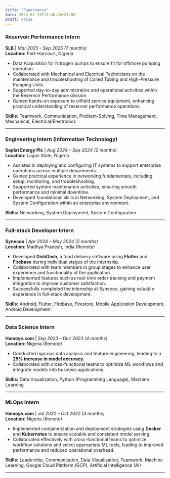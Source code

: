 ```yaml
---
title: "Experience"
date: 2025-02-15T13:46:46+01:00
draft: False
---
```


### Reservoir Performance Intern

**SLB** | _Mar 2025 – Sep 2025 (7 months)_  
**Location:** Port-Harcourt, Nigeria

- Data Acquisition for Nitrogen pumps to ensure fit for offshore pumping operation.
- Collaborated with Mechanical and Electrical Technicians on the maintenance and troubleshooting of Coiled Tubing and
  High-Pressure Pumping Units.
- Supported day-to-day administrative and operational activities within the Reservoir Performance division.
- Gained hands-on exposure to oilfield service equipment, enhancing practical understanding of reservoir performance
  operations.

**Skills:** Teamwork, Communication, Problem-Solving, Time Management, Mechanical, Electrical/Electronics

---

### Engineering Intern (Information Technology)

**Seplat Energy Plc** | _Aug 2024 – Sep 2024 (2 months)_  
**Location:** Lagos State, Nigeria

- Assisted in deploying and configuring IT systems to support enterprise operations across multiple departments.
- Gained practical experience in networking fundamentals, including setup, monitoring, and troubleshooting.
- Supported system maintenance activities, ensuring smooth performance and minimal downtime.
- Developed foundational skills in Networking, System Deployment, and System Configuration within an enterprise
  environment.

**Skills:** Networking, System Deployment, System Configuration

---

### Full-stack Developer Intern

**Synecoo** | _Apr 2024 – May 2024 (2 months)_  
**Location:** Madhya Pradesh, India (Remote)

- Developed **DishDash**, a food delivery software using **Flutter** and **Firebase** during individual stages of the internship.
- Collaborated with team members in group stages to enhance user experience and functionality of the application.
- Implemented features such as real-time order tracking and payment integration to improve customer satisfaction.
- Successfully completed the internship at Synecoo, gaining valuable experience in full-stack development.

**Skills:** Android, Flutter, Firebase, Firestore, Mobile Application Development, Android Development

---

### Data Science Intern

**Hamoye.com** | _Sep 2023 – Dec 2023 (4 months)_  
**Location:** Nigeria (Remote)

- Conducted rigorous data analysis and feature engineering, leading to a **25% increase in model accuracy**.
- Collaborated with cross-functional teams to optimize ML workflows and integrate models into business applications.

**Skills:** Data Visualization, Python (Programming Language), Machine Learning

---

### MLOps Intern

**Hamoye.com** | _Jul 2022 – Oct 2022 (4 months)_  
**Location:** Nigeria (Remote)

- Implemented containerization and deployment strategies using **Docker** and **Kubernetes** to ensure scalable and consistent model serving.
- Collaborated effectively with cross-functional teams to optimize workflow solutions and select appropriate ML tools, leading to improved performance and reduced operational overhead.

**Skills:** Leadership, Communication, Data Visualization, Teamwork, Machine Learning, Google Cloud Platform (GCP), Artificial Intelligence (AI)

---
